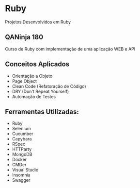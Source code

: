 # Ruby
Projetos Desenvolvidos em Ruby

## QANinja 180
Curso de Ruby com implementação de uma aplicação WEB e API

## Conceitos Aplicados
- Orientação a Objeto
- Page Object
- Clean Code (Refatoração de Código)
- DRY (Don't Repeat Yourself)
- Automação de Testes

## Ferramentas Utilizadas:
- Ruby
- Selenium
- Cucumber
- Capybara
- RSpec
- HTTParty
- MongoDB
- Docker
- CMDer
- Visual Studio
- Insomnia
- Swagger